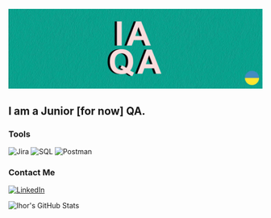 [![Header](https://github.com/IhorAvram/IhorAvram/blob/main/assets/github_preview.jpg)](https://www.linkedin.com/in/ihoravram/)

## I am a Junior [for now] QA.

### Tools
![Jira](https://img.shields.io/badge/Jira-ffffff?style=for-the-badge&logo=jira&logoColor=2684ff)
![SQL](https://img.shields.io/badge/SQL-ffffff?style=for-the-badge&logo=mysql&logoColor=#00a691)
![Postman](https://img.shields.io/badge/Postman-ffffff?style=for-the-badge&logo=postman&logoColor=#00a691)


### Contact Me
[![LinkedIn](https://img.shields.io/badge/LinkedIn-ffffff?style=for-the-badge&logo=linkedin&logoColor=0a66c2)](https://www.linkedin.com/in/ihoravram/)

![Ihor's GitHub Stats](https://github-readme-stats.vercel.app/api?username=IhorAvram&show_icons=true)


